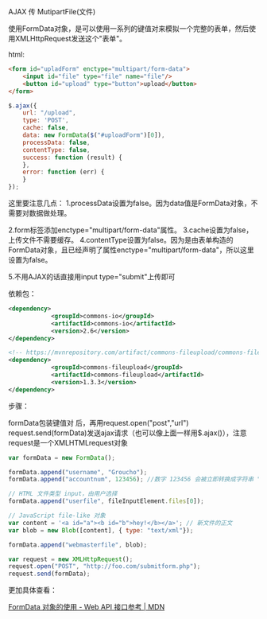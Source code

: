 AJAX 传 MutipartFile(文件)

使用FormData对象，是可以使用一系列的键值对来模拟一个完整的表单，然后使用XMLHttpRequest发送这个"表单"。

html:

```html
<form id="upladForm" enctype="multipart/form-data">
    <input id="file" type="file" name="file"/>
    <button id="upload" type="button">upload</button>
</form>
```

```javascript
$.ajax({
    url: "/upload",
    type: 'POST',
    cache: false,
    data: new FormData($("#uploadForm")[0]),
    processData: false,
    contentType: false,
    success: function (result) {
    },
    error: function (err) {
    }
});
```

这里要注意几点：
1.processData设置为false。因为data值是FormData对象，不需要对数据做处理。

2.form标签添加enctype="multipart/form-data"属性。
3.cache设置为false，上传文件不需要缓存。
4.contentType设置为false。因为是由表单构造的FormData对象，且已经声明了属性enctype="multipart/form-data"，所以这里设置为false。

5.不用AJAX的话直接用input type="submit"上传即可

依赖包：

```xml
<dependency>
            <groupId>commons-io</groupId>
            <artifactId>commons-io</artifactId>
            <version>2.6</version>
</dependency>

<!-- https://mvnrepository.com/artifact/commons-fileupload/commons-fileupload -->
<dependency>
            <groupId>commons-fileupload</groupId>
            <artifactId>commons-fileupload</artifactId>
            <version>1.3.3</version>
</dependency>
```

步骤：

formData包装键值对 后，再用request.open("post","url")   request.send(formData)发送ajax请求（也可以像上面一样用$.ajax()），注意request是一个XMLHTMLrequest对象

```javascript
var formData = new FormData();

formData.append("username", "Groucho");
formData.append("accountnum", 123456); //数字 123456 会被立即转换成字符串 "123456"

// HTML 文件类型 input，由用户选择
formData.append("userfile", fileInputElement.files[0]);

// JavaScript file-like 对象
var content = '<a id="a"><b id="b">hey!</b></a>'; // 新文件的正文
var blob = new Blob([content], { type: "text/xml"});

formData.append("webmasterfile", blob);

var request = new XMLHttpRequest();
request.open("POST", "http://foo.com/submitform.php");
request.send(formData);
```

更加具体查看：

[FormData 对象的使用 - Web API 接口参考 | MDN](https://developer.mozilla.org/zh-CN/docs/Web/API/FormData/Using_FormData_Objects#%E4%B8%8D%E4%BD%BF%E7%94%A8formdata%E5%AF%B9%E8%B1%A1%E9%80%9A%E8%BF%87ajax%E6%8F%90%E4%BA%A4%E8%A1%A8%E5%8D%95%E5%92%8C%E4%B8%8A%E4%BC%A0%E6%96%87%E4%BB%B6)
